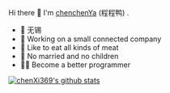 
Hi there 👋
I'm [chenchenYa](https://chenxi369.github.io) (程程鸭) .
* 📍 无锡
* 🍉 Working on a small connected company
* 🍗 Like to eat all kinds of meat 
* 👫 No married and no children
* 🦸‍♂️ Become a better programmer 


[![chenXi369's github stats](https://github-readme-stats.vercel.app/api?username=chenXi369)](https://github.com/chenXi369)
